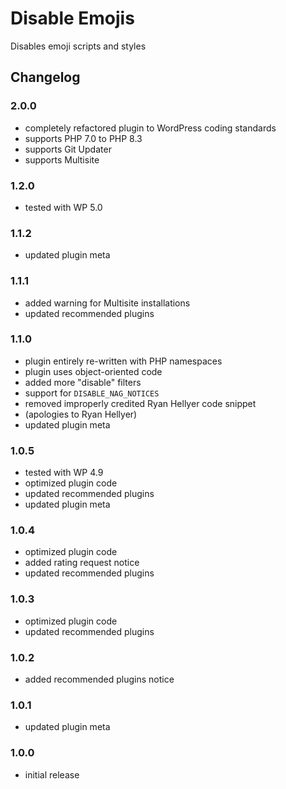 # Disable Emojis

Disables emoji scripts and styles

## Changelog

### 2.0.0
- completely refactored plugin to WordPress coding standards
- supports PHP 7.0 to PHP 8.3
- supports Git Updater
- supports Multisite

### 1.2.0
- tested with WP 5.0

### 1.1.2
- updated plugin meta

### 1.1.1
- added warning for Multisite installations
- updated recommended plugins

### 1.1.0
- plugin entirely re-written with PHP namespaces
- plugin uses object-oriented code
- added more "disable" filters
- support for `DISABLE_NAG_NOTICES`
- removed improperly credited Ryan Hellyer code snippet
- (apologies to Ryan Hellyer)
- updated plugin meta

### 1.0.5
- tested with WP 4.9
- optimized plugin code
- updated recommended plugins
- updated plugin meta

### 1.0.4
- optimized plugin code
- added rating request notice
- updated recommended plugins

### 1.0.3
- optimized plugin code
- updated recommended plugins

### 1.0.2
- added recommended plugins notice

### 1.0.1
- updated plugin meta

### 1.0.0
- initial release
